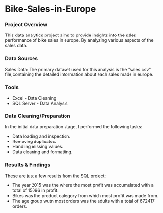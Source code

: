 # Bike-Sales-in-Europe


### Project Overview
This data analytics project aims to provide insights into the sales performance of bike sales in europe. By analyzing various aspects of the sales data.

### Data Sources
Sales Data: The primary dataset used for this analysis is the "sales.csv" file,containing the detailed information about each sales made in europe.

### Tools
- Excel - Data Cleaning
- SQL Server - Data Analysis

### Data Cleaning/Preparation
In the initial data preparation stage, I performed the following tasks:
- Data loading and inspection.
- Removing duplicates.
- Handling missing values.
- Data cleaning and formatting.

### Results & Findings
These are just a few results from the SQL project:
- The year 2015 was the where the most profit was accumulated with a total of 15096 in profit.
- Bikes was the product category from which most profit was made from.
- The age group wutn most orders was the adults with a total of 672417 orders.
